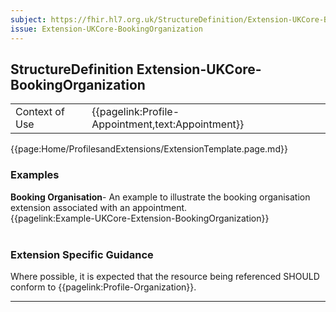 ```yaml
---
subject: https://fhir.hl7.org.uk/StructureDefinition/Extension-UKCore-BookingOrganization
issue: Extension-UKCore-BookingOrganization
---
```

## StructureDefinition Extension-UKCore-BookingOrganization

<table id="addToTranspose">
<tr><td>Context of Use</td>
<td>{{pagelink:Profile-Appointment,text:Appointment}}</td>
</tr>
</table>

{{page:Home/ProfilesandExtensions/ExtensionTemplate.page.md}}

<div id="Examples" class="tabcontent">
  <h3>Examples</h3>
  <b>Booking Organisation</b>- An example to illustrate the booking organisation extension associated with an appointment.<br>
{{pagelink:Example-UKCore-Extension-BookingOrganization}}
<br><br>
</div>

<h3 id="guidance-bookingorganization">Extension Specific Guidance</h3>

Where possible, it is expected that the resource being referenced SHOULD conform to {{pagelink:Profile-Organization}}.

---
